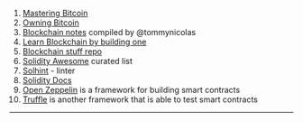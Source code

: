 1. [Mastering Bitcoin][1] 
1. [Owning Bitcoin][2]
1. [Blockchain notes][3] compiled by @tommynicolas
1. [Learn Blockchain by building one][4] 
1. [Blockchain stuff repo][5]
1. [Solidity Awesome][6] curated list
1. [Solhint][7] - linter
1. [Solidity Docs][8]
1. [Open Zeppelin][9] is a framework for building smart contracts
1. [Truffle][10] is another framework that is able to test smart contracts

---

[1]: https://www.safaribooksonline.com/library/view/mastering-bitcoin-2nd/9781491954379/
[2]: https://bitzuma.com/owning-bitcoin/
[3]: https://blankslate.io/?note=48627
[4]: https://hackernoon.com/learn-blockchains-by-building-one-117428612f46
[5]: https://github.com/xel/blockchain-stuff
[6]: https://github.com/bkrem/awesome-solidity
[7]: https://github.com/protofire/solhint
[8]: https://solidity.readthedocs.io/en/develop/
[9]: https://openzeppelin.org/
[10]: http://truffleframework.com/
